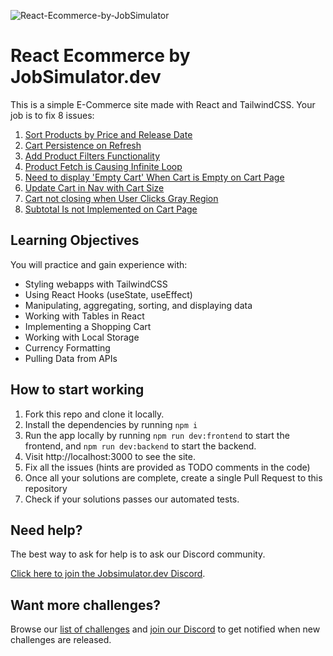 ![React-Ecommerce-by-JobSimulator](https://user-images.githubusercontent.com/2349518/221032791-f8ece027-447f-45e8-84c0-f4d7a847b570.svg)

# React Ecommerce by JobSimulator.dev

This is a simple E-Commerce site made with React and TailwindCSS. Your job is to fix 8 issues:

1. [Sort Products by Price and Release Date](https://github.com/developer-job-simulation/react-ecommerce/issues/1)
1. [Cart Persistence on Refresh](https://github.com/developer-job-simulation/react-ecommerce/issues/2)
1. [Add Product Filters Functionality](https://github.com/developer-job-simulation/react-ecommerce/issues/3)
1. [Product Fetch is Causing Infinite Loop](https://github.com/developer-job-simulation/react-ecommerce/issues/4)
1. [Need to display 'Empty Cart' When Cart is Empty on Cart Page](https://github.com/developer-job-simulation/react-ecommerce/issues/5)
1. [Update Cart in Nav with Cart Size](https://github.com/developer-job-simulation/react-ecommerce/issues/6)
1. [Cart not closing when User Clicks Gray Region](https://github.com/developer-job-simulation/react-ecommerce/issues/7)
1. [Subtotal Is not Implemented on Cart Page](https://github.com/developer-job-simulation/react-ecommerce/issues/8)

## Learning Objectives

You will practice and gain experience with:

- Styling webapps with TailwindCSS
- Using React Hooks (useState, useEffect)
- Manipulating, aggregating, sorting, and displaying data
- Working with Tables in React
- Implementing a Shopping Cart
- Working with Local Storage
- Currency Formatting
- Pulling Data from APIs

## How to start working

1. Fork this repo and clone it locally.
1. Install the dependencies by running `npm i`
1. Run the app locally by running `npm run dev:frontend` to start the frontend, and `npm run dev:backend` to start the backend.
1. Visit http://localhost:3000 to see the site.
1. Fix all the issues (hints are provided as TODO comments in the code)
1. Once all your solutions are complete, create a single Pull Request to this repository
1. Check if your solutions passes our automated tests.

## Need help?

The best way to ask for help is to ask our Discord community.

[Click here to join the Jobsimulator.dev Discord](https://discord.com/invite/7cAkUcKbjB).

## Want more challenges?

Browse our [list of challenges](https://jobsimulator.gumroad.com/) and [join our Discord](https://discord.gg/6VsSMZaM7q) to get notified when new challenges are released.

